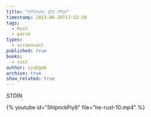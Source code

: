 ```yaml
---
title: "קבלת קלט מהמקלדת"
timestamp: 2023-06-26T17:52:10
tags:
  - Rust
  - parse
types:
  - screencast
published: true
books:
  - rust
author: szabgab
archive: true
show_related: true
---
```



STDIN


{% youtube id="5hIpnckPiy8" file="he-rust-10.mp4" %}
